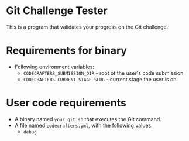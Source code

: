 # Git Challenge Tester

This is a program that validates your progress on the Git challenge. 

# Requirements for binary

- Following environment variables:
  - `CODECRAFTERS_SUBMISSION_DIR` - root of the user's code submission
  - `CODECRAFTERS_CURRENT_STAGE_SLUG` - current stage the user is on

# User code requirements

- A binary named `your_git.sh` that executes the Git command.
- A file named `codecrafters.yml`, with the following values: 
  - `debug`
